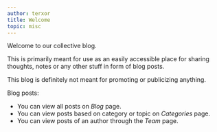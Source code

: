 ```yaml
---
author: terxor
title: Welcome
topic: misc
---
```


Welcome to our collective blog.

This is primarily meant for use as an easily accessible place
for sharing thoughts, notes or any other stuff in form of blog posts.

This blog is definitely not meant for promoting or publicizing anything.

Blog posts:
- You can view all posts on *Blog* page.
- You can view posts based on category or topic on *Categories* page.
- You can view posts of an author through the *Team* page.
